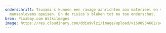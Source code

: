 ```yaml
---
onderschrift: Tsunami´s kunnen een ravage aanrichten aan materieel en vele
  mensenlevens opeisen. En de risico´s bleken tot nu toe onderschat.
bron: Pixabay.com Wilkilmages
image: https://res.cloudinary.com/ddio9vlzi/image/upload/v1680934602/sciencegeek/posts/tsunami-kustlijn-overspoeld.jpg
---
```

